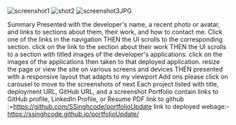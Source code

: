 ![screenshot1](https://user-images.githubusercontent.com/90226185/140599370-d13084ba-17d8-40b2-9c08-0d1908494e71.JPG)
![shot2](https://user-images.githubusercontent.com/90226185/140599372-5e0fa2e6-4d42-40e1-bc28-13e41cd0419d.JPG)
![screenshot3JPG](https://user-images.githubusercontent.com/90226185/140599373-398a5805-f00c-4d44-ab5e-4a83937dc72a.JPG)

Summary
Presented with the developer's name, a recent photo or avatar, and links to sections about them, their work, and how to contact me. Click one of the links in the navigation THEN the UI scrolls to the corresponding section. click on the link to the section about their work THEN the UI scrolls to a section with titled images of the developer's applications. click on the images of the applications then taken to that deployed application. resize the page or view the site on various screens and devices THEN presented with a responsive layout that adapts to my viewport
Add ons 
please click on carousel to move to the screenshots of next 
Each project listed with title, deployment URL, GitHub URL, and a screenshot
Portfolio contain links to GitHub profile, LinkedIn Profile, or Resume PDF
link to github :=https://github.com/SSinghcode/portfolioUpdate
link to deployed webage:-https://ssinghcode.github.io/portfolioUpdate/
